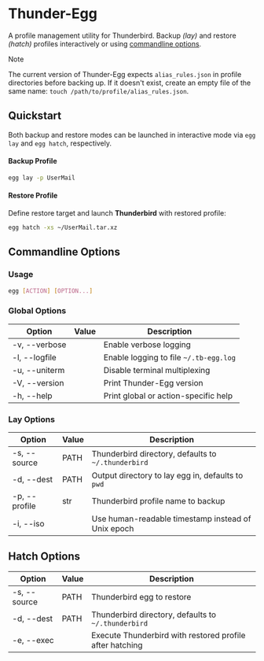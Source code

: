 # Thunder-Egg
A profile management utility for Thunderbird. Backup _(lay)_ and restore _(hatch)_ profiles interactively or using [commandline options](#commandline-options).

> [!NOTE]
> The current version of Thunder-Egg expects `alias_rules.json` in profile directories before backing up. If it doesn't exist, create an empty file of the same name: `touch /path/to/profile/alias_rules.json`.

## Quickstart
Both backup and restore modes can be launched in interactive mode via `egg lay` and `egg hatch`, respectively.

#### Backup Profile
```bash
egg lay -p UserMail
```

#### Restore Profile
Define restore target and launch **Thunderbird** with restored profile:
```bash
egg hatch -xs ~/UserMail.tar.xz
```

## Commandline Options
### Usage
```bash
egg [ACTION] [OPTION...]
```

### Global Options
| Option | Value | Description
| --- | --- | ---
| -v, --verbose | | Enable verbose logging
| -l, --logfile | | Enable logging to file `~/.tb-egg.log`
| -u, --uniterm | | Disable terminal multiplexing
| -V, --version | | Print Thunder-Egg version
| -h, --help | | Print global or action-specific help

### Lay Options
| Option | Value | Description
| --- | --- | ---
| -s, --source | PATH | Thunderbird directory, defaults to `~/.thunderbird`
| -d, --dest | PATH | Output directory to lay egg in, defaults to `pwd`
| -p, --profile | str | Thunderbird profile name to backup
| -i, --iso | | Use human-readable timestamp instead of Unix epoch

## Hatch Options
| Option | Value | Description
| --- | --- | ---
| -s, --source | PATH | Thunderbird egg to restore
| -d, --dest | PATH | Thunderbird directory, defaults to `~/.thunderbird`
| -e, --exec | | Execute Thunderbird with restored profile after hatching